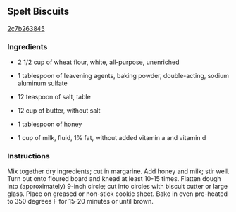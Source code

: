 ## Spelt Biscuits

[2c7b263845](http://www.food.com/recipe/spelt-biscuits-213970)

### Ingredients

 - 2 1/2 cup of wheat flour, white, all-purpose, unenriched

 - 1 tablespoon of leavening agents, baking powder, double-acting, sodium aluminum sulfate

 - 12 teaspoon of salt, table

 - 12 cup of butter, without salt

 - 1 tablespoon of honey

 - 1 cup of milk, fluid, 1% fat, without added vitamin a and vitamin d

### Instructions

Mix together dry ingredients; cut in margarine. Add honey and milk; stir well. Turn out onto floured board and knead at least 10-15 times. Flatten dough into (approximately) 9-inch circle; cut into circles with biscuit cutter or large glass. Place on greased or non-stick cookie sheet. Bake in oven pre-heated to 350 degrees F for 15-20 minutes or until brown.